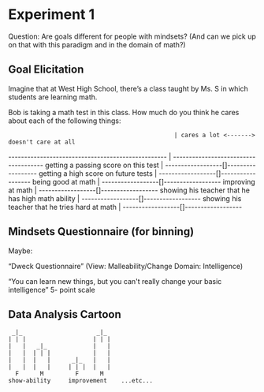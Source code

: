Experiment 1
============

Question: Are goals different for people with mindsets? (And can we pick up on that with this paradigm and in the domain of math?)

Goal Elicitation
----------------

Imagine that at West High School, there’s a class taught by Ms. S in which students are learning math.


Bob is taking a math test in this class. How much do you think he cares about each of the following things:

                                                   | cares a lot <-------> doesn't care at all
-------------------------------------------------- | -------------------------------------
getting a passing score on this test               | ------------------[]------------------
getting a high score on future tests               | ------------------[]------------------
being good at math                                 | ------------------[]------------------
improving at math                                  | ------------------[]------------------
showing his teacher that he has high math ability  | ------------------[]------------------
showing his teacher that he tries hard at math     | ------------------[]------------------

Mindsets Questionnaire (for binning)
------------------------------------

Maybe:

“Dweck Questionnaire” (View: Malleability/Change   Domain: Intelligence)

“You can learn new things, but you can't really change your basic intelligence” 5- point scale

Data Analysis Cartoon
---------------------

````
 _|_                     _|_
| | |                   | | |
|   |   _|_             |   |
|   |  | | |            |   |   
|   |  |   |      _|_   |   |
|   |  |   |     | | |  |   |
  F      M         F      M
show-ability     improvement    ...etc...
````